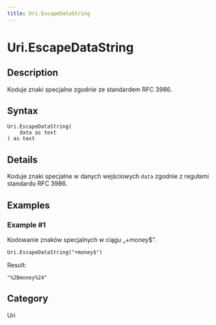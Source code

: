 ```yaml
---
title: Uri.EscapeDataString
---
```


# Uri.EscapeDataString


## Description

Koduje znaki specjalne zgodnie ze standardem RFC 3986.


## Syntax

```powerquery
Uri.EscapeDataString(
    data as text
) as text
```


## Details

Koduje znaki specjalne w danych wejściowych <code>data</code> zgodnie z regułami standardu RFC 3986.


## Examples

### Example #1 
Kodowanie znaków specjalnych w ciągu „+money$”.
```powerquery
Uri.EscapeDataString("+money$")
```

Result: 
```powerquery
"%2Bmoney%24"
```




## Category
Uri
